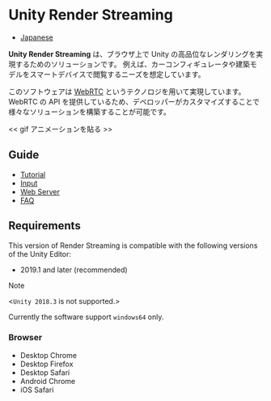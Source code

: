 # Unity Render Streaming

- [Japanese](jp/index.md)

**Unity Render Streaming** は、ブラウザ上で Unity の高品位なレンダリングを実現するためのソリューションです。
例えば、カーコンフィギュレータや建築モデルをスマートデバイスで閲覧するニーズを想定しています。

このソフトウェアは [WebRTC](https://webrtc.org/) というテクノロジを用いて実現しています。
WebRTC の API を提供しているため、デベロッパーがカスタマイズすることで様々なソリューションを構築することが可能です。

<< gif アニメーションを貼る >>

## Guide

* [Tutorial](en/tutorial.md)
* [Input](en/input.md)
* [Web Server](en/webserver.md)
* [FAQ](en/faq.md)

## Requirements

This version of Render Streaming is compatible with the following versions of the Unity Editor:

- 2019.1 and later (recommended)

> [!NOTE]
> <`Unity 2018.3` is not supported.>

Currently the software support `windows64` only.

### Browser

- Desktop Chrome
- Desktop Firefox
- Desktop Safari
- Android Chrome
- iOS Safari